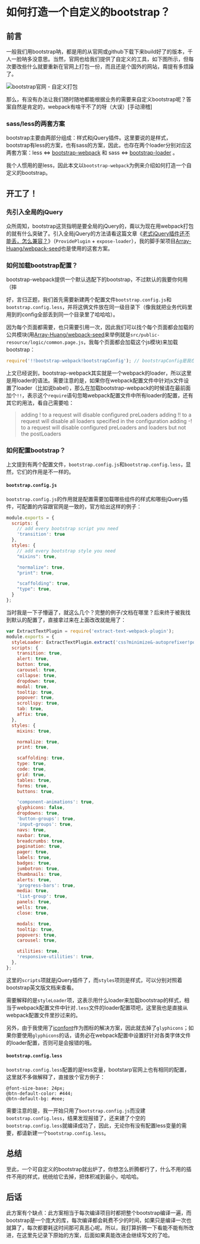 # 如何打造一个自定义的bootstrap？

## 前言
一般我们用bootstrap呐，都是用的从官网或github下载下来build好了的版本，千人一脸呐多没意思。当然，官网也给我们提供了自定义的工具，如下图所示，但每次要改些什么就要重新在官网上打包一份，而且还是个国外的网站，甭提有多烦躁了。

![bootstrap官网 - 自定义打包][1]

那么，有没有办法让我们随时随地都能根据业务的需要来自定义bootstrap呢？答案自然是肯定的，webpack有啥干不了的呀（大误）[手动滑稽]

### sass/less的两套方案
bootstrap主要由两部分组成：样式和jQuery插件。这里要说的是样式，bootstrap有less的方案，也有sass的方案，因此，也存在两个loader分别对应这两套方案：less <=> [bootstrap-webpack](https://github.com/gowravshekar/bootstrap-webpack) 和 sass <=> [bootstrap-loader](https://github.com/shakacode/bootstrap-loader) 。

我个人惯用的是less，因此本文以`bootstrap-webpack`为例来介绍如何打造一个自定义的bootstrap。

## 开工了！

### 先引入全局的jQuery
众所周知，bootstrap这货指明是要全局的jQuery的，甭以为现在用webpack打包的就有什么突破了。引入全局jQuery的方法请看这篇文章《[老式jQuery插件还不能丢，怎么兼容？](../chapter2/webpack-jquery-plugins.md)》（`ProvidePlugin` + `expose-loader`），我的脚手架项目[Array-Huang/webpack-seed](https://github.com/Array-Huang/webpack-seed)也是使用的这套方案。

### 如何加载bootstrap配置？
bootstrap-webpack提供一个默认选配下的bootstrap，不过默认的我要你何用（摔

好，言归正题，我们首先需要新建两个配置文件`bootstrap.config.js`和`bootstrap.config.less`，并将这俩文件放在同一级目录下（像我就把业务代码里用到的config全部丢到同一个目录里了哈哈哈）。

因为每个页面都需要，也只需要引用一次，因此我们可以找个每个页面都会加载的公共模块(用[Array-Huang/webpack-seed](https://github.com/Array-Huang/webpack-seed)来举例就是`src/public-resource/logic/common.page.js`，我每个页面都会加载这个js模块)来加载bootstrap：

```javascript
require('!!bootstrap-webpack!bootstrapConfig'); // bootstrapConfig是我在webpack配置文件中设好的alias，不设的话这里就填实际的路径就好了
```

上文已经说到，bootstrap-webpack其实就是一个webpack的loader，所以这里是用loader的语法。需要注意的是，如果你在webpack配置文件中针对js文件设置了loader（比如说babel），那么在加载bootstrap-webpack的时候请在最前面加个`!!`，表示这个`require`语句忽略webpack配置文件中所有loader的配置，还有其它的用法，看自己需要哈：

> adding ! to a request will disable configured preLoaders
> adding !! to a request will disable all loaders specified in the configuration
> adding -! to a request will disable configured preLoaders and loaders but not the postLoaders

### 如何配置bootstrap？
上文提到有两个配置文件，`bootstrap.config.js`和`bootstrap.config.less`，显然，它们的作用是不一样的。

#### `bootstrap.config.js`
`bootstrap.config.js`的作用就是配置需要加载哪些组件的样式和哪些jQuery插件，可配置的内容跟官网是一致的，官方给出这样的例子：

```javascript
module.exports = {
  scripts: {
    // add every bootstrap script you need
    'transition': true
  },
  styles: {
    // add every bootstrap style you need
    "mixins": true,

    "normalize": true,
    "print": true,

    "scaffolding": true,
    "type": true,
  }
};
```

当时我是一下子懵逼了，就这么几个？完整的例子/文档在哪里？后来终于被我找到默认的配置了，直接拿过来在上面改改就能用了：

```javascript
var ExtractTextPlugin = require('extract-text-webpack-plugin');
module.exports = {
  styleLoader: ExtractTextPlugin.extract('css?minimize&-autoprefixer!postcss!less'),
  scripts: {
    transition: true,
    alert: true,
    button: true,
    carousel: true,
    collapse: true,
    dropdown: true,
    modal: true,
    tooltip: true,
    popover: true,
    scrollspy: true,
    tab: true,
    affix: true,
  },
  styles: {
    mixins: true,

    normalize: true,
    print: true,

    scaffolding: true,
    type: true,
    code: true,
    grid: true,
    tables: true,
    forms: true,
    buttons: true,

    'component-animations': true,
    glyphicons: false,
    dropdowns: true,
    'button-groups': true,
    'input-groups': true,
    navs: true,
    navbar: true,
    breadcrumbs: true,
    pagination: true,
    pager: true,
    labels: true,
    badges: true,
    jumbotron: true,
    thumbnails: true,
    alerts: true,
    'progress-bars': true,
    media: true,
    'list-group': true,
    panels: true,
    wells: true,
    close: true,

    modals: true,
    tooltip: true,
    popovers: true,
    carousel: true,

    utilities: true,
    'responsive-utilities': true,
  },
};
```

这里的`scripts`项就是jQuery插件了，而`styles`项则是样式，可以分别对照着bootstrap英文版文档来查看。

需要解释的是`styleLoader`项，这表示用什么loader来加载bootstrap的样式，相当于webpack配置文件中针对`.less`文件的loader配置项吧，这里我也是直接从webpack配置文件里抄过来的。

另外，由于我使用了[iconfont](http://www.iconfont.cn/)作为图标的解决方案，因此就去掉了`glyphicons`；如果你要使用`glyphicons`的话，请务必在webpack配置中设置好针对各类字体文件的loader配置，否则可是会报错的哦。

#### `bootstrap.config.less`
`bootstrap.config.less`配置的是less变量，bootstarp官网上也有相同的配置，这里就不多做解释了，直接放个官方例子：

```less
@font-size-base: 24px;
@btn-default-color: #444;
@btn-default-bg: #eee;
```

需要注意的是，我一开始只用了`bootstrap.config.js`而没建`bootstrap.config.less`，结果发现报错了，还来建了个空的`bootstrap.config.less`就编译成功了，因此，无论你有没有配置less变量的需要，都请新建一个`bootstrap.config.less`。

## 总结
至此，一个可自定义的bootstrap就出炉了，你想怎么折腾都行了，什么不用的插件不用的样式，统统给它去掉，把体积减到最小，哈哈哈。

## 后话
此方案有个缺点：此方案相当于每次编译项目时都把整个bootstrap编译一遍，而bootstrap是一个庞大的库，每次编译都会耗费不少的时间，如果只是编译一次也就算了，每次都要耗这时间那可真恶心呢。所以，我打算折腾一下看能不能有所改进，在这里先记录下原始的方案，后面如果真能改进会继续写文的了哈。


  [1]: bootstrap%E5%AE%98%E7%BD%91%20-%20%E8%87%AA%E5%AE%9A%E4%B9%89%E6%89%93%E5%8C%85.jpg